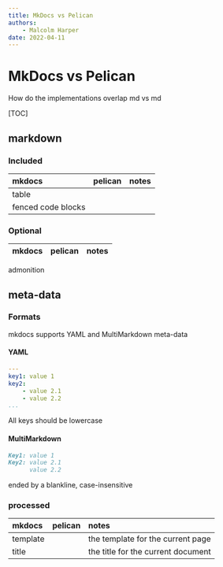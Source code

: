 ```yaml
---
title: MkDocs vs Pelican
authors:
    - Malcolm Harper
date: 2022-04-11
---
```



# MkDocs vs Pelican

How do the implementations overlap md vs md

[TOC]

## markdown

### Included

| mkdocs | pelican | notes |
|:----|:----|:----|
table |
fenced code blocks |

### Optional

| mkdocs | pelican | notes |
|:----|:----|:----|
admonition

## meta-data

### Formats

mkdocs supports YAML and MultiMarkdown meta-data

#### YAML

```yaml
---
key1: value 1
key2:
    - value 2.1
    - value 2.2
...
```

All keys should be lowercase

#### MultiMarkdown

``` md
Key1: value 1
Key2: value 2.1
      value 2.2
```

ended by a blankline, case-insensitive

### processed

| mkdocs | pelican | notes |
|:----|:----|:----|
| template |  | the template for the current page |
| title |  | the title for the current document |
